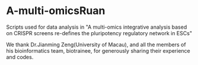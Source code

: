 # A-multi-omicsRuan
Scripts used for data analysis in "A multi-omics integrative analysis based on CRISPR screens re-defines the pluripotency regulatory network in ESCs"

We thank Dr.Jianming Zeng(University of Macau), and all the members of his bioinformatics team, biotrainee, for generously sharing their experience and codes.
